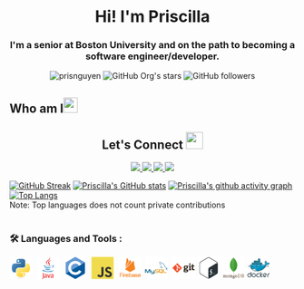 <h1 align="center">Hi! I'm Priscilla</h1>

<h3 align="center">I'm a senior at Boston University and on the path to becoming a software engineer/developer.</h3>

<div align="center">
      <img src="https://komarev.com/ghpvc/?username=prisnguyen&label=Profile%20views&color=0e75b6&style=flat" alt="prisnguyen" />
      <img alt="GitHub Org's stars" src="https://img.shields.io/github/stars/prisnguyen?style=social"> 
      <img alt="GitHub followers" src="https://img.shields.io/github/followers/prisnguyen?style=social">
</div>

<h2 align="left">Who am I<img src="https://media.giphy.com/media/pDh3IDoUswmZrqdRip/giphy.gif" height="27px" width="25px"></h2>

<h2 align="center"> Let's Connect <img src="https://media.giphy.com/media/jOz35yxbuhvVQDKrce/giphy.gif" height="30px" width="30px"></h2>

<div align="center">
      <a href="https://www.linkedin.com/in/priscilla-nguyen-6000391b5/">
        <img src="https://img.shields.io/badge/LinkedIn-0077B5?style=for-the-badge&logo=linkedin&logoColor=white">
      </a>
      <a href="https://github.com/prisnguyen/">
        <img src="https://img.shields.io/badge/GitHub-100000?style=for-the-badge&logo=github&logoColor=white">
      </a>
      <a href="https://twitter.com/pmnguyn/">
        <img src="https://img.shields.io/badge/Twitter-1DA1F2?style=for-the-badge&logo=twitter&logoColor=white">
      </a>
      <a href="mailto:pmnguyn@gmail.com">
        <img src="https://img.shields.io/badge/Gmail-D14836?style=for-the-badge&logo=gmail&logoColor=white">
      </a>
</div>

[![GitHub Streak](https://streak-stats.demolab.com/?user=prisnguyen)](https://github.com/prisnguyen)
[![Priscilla's GitHub stats](https://github-readme-stats.vercel.app/api?username=prisnguyen&theme=tokyonight&show_icons=true)](https://github.com/prisnguyen)
[![Priscilla's github activity graph](https://github-readme-activity-graph.vercel.app/graph?username=prisnguyen&theme=tokyo-night&height=300&area=true)](https://github.com/prisnguyen/github-readme-activity-graph)
[![Top Langs](https://github-readme-stats.vercel.app/api/top-langs/?username=prisnguyen&layout=compact&langs_count=8&hide=shaderlab,hlsl,css,cmake&theme=tokyonight)](https://github.com/prisnguyen)
<br>Note: Top languages does not count private contributions
<br><br>

### :hammer_and_wrench: Languages and Tools :
<div>
  <img src="https://github.com/devicons/devicon/blob/master/icons/python/python-original.svg" title="Python" alt="Python" width="40" height="40"/>&nbsp;
  <img src="https://github.com/devicons/devicon/blob/master/icons/java/java-original-wordmark.svg" title="Java" alt="Java" width="40" height="40"/>&nbsp;
  <img src="https://github.com/devicons/devicon/blob/master/icons/c/c-original.svg" title="C" alt="C" width="40" height="40"/>&nbsp;
  <img src="https://github.com/devicons/devicon/blob/master/icons/javascript/javascript-original.svg" title="JavaScript" alt="JavaScript" width="40" height="40"/>&nbsp;
  <img src="https://github.com/devicons/devicon/blob/master/icons/firebase/firebase-plain-wordmark.svg" title="Firebase" alt="Firebase" width="40" height="40"/>&nbsp;
  <img src="https://github.com/devicons/devicon/blob/master/icons/mysql/mysql-original-wordmark.svg" title="MySQL"  alt="MySQL" width="40" height="40"/>&nbsp;
  <img src="https://github.com/devicons/devicon/blob/master/icons/git/git-original-wordmark.svg" title="Git" **alt="Git" width="40" height="40"/>
  <img src="https://github.com/devicons/devicon/blob/master/icons/bash/bash-original.svg" title="Bash" **alt="Bash" width="40" height="40"/>
  <img src="https://github.com/devicons/devicon/blob/master/icons/mongodb/mongodb-original-wordmark.svg" title="MongoDB" **alt="MongoDB" width="40" height="40"/>
  <img src="https://github.com/devicons/devicon/blob/master/icons/docker/docker-original-wordmark.svg" title="Docker" **alt="Docker" width="40" height="40"/>
</div>
